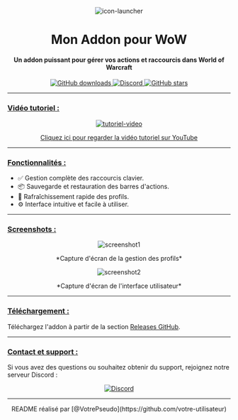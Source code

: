 <p align="center"><img src="https://dev.designer-kanis.com/image/abs3.webp" alt="icon-launcher"></p>

<h1 align="center">Mon Addon pour WoW</h1>

#### <p align="center">Un addon puissant pour gérer vos actions et raccourcis dans World of Warcraft</p>

<p align="center">
    <a href="https://github.com/votre-utilisateur/votre-projet/releases">
        <img src="https://img.shields.io/github/downloads/votre-utilisateur/votre-projet/total?style=for-the-badge" alt="GitHub downloads">
    </a>
    <a href="https://discord.gg/votre-serveur">
        <img src="https://img.shields.io/discord/123456789012345678?style=for-the-badge" alt="Discord">
    </a>
    <a href="https://github.com/votre-utilisateur/votre-projet">
        <img src="https://img.shields.io/github/stars/votre-utilisateur/votre-projet?style=for-the-badge" alt="GitHub stars">
    </a>
</p>

---

### **<ins>Vidéo tutoriel :</ins>**

<p align="center">
    <a href="https://www.youtube.com/watch?v=K2T6kDj1OKs"><img src="https://img.youtube.com/vi/K2T6kDj1OKs/0.jpg" alt="tutoriel-video"></a>
</p>

<p align="center">
    <a href="https://www.youtube.com/watch?v=K2T6kDj1OKs" target="_blank">Cliquez ici pour regarder la vidéo tutoriel sur YouTube</a>
</p>

---

### **<ins>Fonctionnalités :</ins>**

- ✅ Gestion complète des raccourcis clavier.
- 📦 Sauvegarde et restauration des barres d'actions.
- 🔄 Rafraîchissement rapide des profils.
- ⚙️ Interface intuitive et facile à utiliser.

---

### **<ins>Screenshots :</ins>**

<p align="center"><img src="images/screenshot1.png" alt="screenshot1"></p>
<p align="center">*Capture d'écran de la gestion des profils*</p>

<p align="center"><img src="images/screenshot2.png" alt="screenshot2"></p>
<p align="center">*Capture d'écran de l'interface utilisateur*</p>

---

### **<ins>Téléchargement :</ins>**

Téléchargez l'addon à partir de la section [Releases GitHub](https://github.com/votre-utilisateur/votre-projet/releases).

---

### **<ins>Contact et support :</ins>**

Si vous avez des questions ou souhaitez obtenir du support, rejoignez notre serveur Discord :

<p align="center">
    <a href="https://discord.gg/votre-serveur">
        <img src="https://discordapp.com/api/guilds/123456789012345678/embed.png?style=banner2" alt="Discord">
    </a>
</p>

---

<p align="center">README réalisé par [@VotrePseudo](https://github.com/votre-utilisateur)</p>
